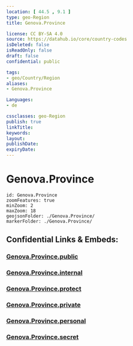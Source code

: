 ```yaml
---
location: [ 44.5 , 9.1 ] 
type: geo-Region
title: Genova.Province

license: CC BY-SA 4.0
source: https://datahub.io/core/country-codes
isDeleted: false
isReadOnly: false
draft: false
confidential: public

tags:
- geo/Country/Region
aliases:
- Genova.Province

Languages:
- de

cssclasses: geo-Region
publish: true
linkTitle: 
keywords: 
layout: 
publishDate: 
expiryDate: 
---
```


# Genova.Province

```leaflet
id: Genova.Province
zoomFeatures: true 
minZoom: 2 
maxZoom: 18
geojsonFolder: ./Genova.Province/
markerFolder: ./Genova.Province/
```


## Confidential Links & Embeds: 

### [Genova.Province.public](/_public/\Earth\Continent\Europe\Europe~South\Italy\regions~Italy\LiguriaGenova.Province.public.md) 

### [Genova.Province.internal](/_internal/\Earth\Continent\Europe\Europe~South\Italy\regions~Italy\LiguriaGenova.Province.internal.md) 

### [Genova.Province.protect](/_protect/\Earth\Continent\Europe\Europe~South\Italy\regions~Italy\LiguriaGenova.Province.protect.md) 

### [Genova.Province.private](/_private/\Earth\Continent\Europe\Europe~South\Italy\regions~Italy\LiguriaGenova.Province.private.md) 

### [Genova.Province.personal](/_personal/\Earth\Continent\Europe\Europe~South\Italy\regions~Italy\LiguriaGenova.Province.personal.md) 

### [Genova.Province.secret](/_secret/\Earth\Continent\Europe\Europe~South\Italy\regions~Italy\LiguriaGenova.Province.secret.md)

